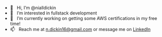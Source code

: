 - 👋  &nbsp; Hi, I’m @nialldickin
- 👀  &nbsp; I’m interested in fullstack development
- 🌱  &nbsp; I’m currently working on getting some AWS certifications in my free time!
- 📫  &nbsp; Reach me at <n.dickin16@gmail.com> or message me on [LinkedIn](https://www.linkedin.com/in/niall-dickin/)
